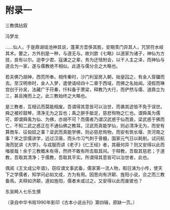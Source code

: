    

# 附录一  
三教偶拈叙

冯梦龙

……仙人，于是鼎湖瑶池神其说，蓬莱方壶侈其胜，安期羡门异其人，咒禁符水岐其术。要之，方外别是一种，与道无与。故刘歆《七略》以道家为诸子，神仙为方技，良有以尔。迨李少君、寇谦之之辈，务为迂怪附会，以干人主之泽，而神仙与道合为一家，遂与儒教绝不相似。此道与儒分合之大略也。

若夫佛乃胡神，西荒所奉。相传秦时，沙门利室房入朝，始皇囚之，有金人穿牖而去。至汉明帝时，金人入梦，遣使请经四十二章于西域，而佛之名始闻。浸假而琳宫创于孙吴，法藏广于苻秦，忏科备于萧梁，释教乃大行，而俨然与儒、道鼎立为三，甚且掩而上之。此三教始终之大略也。

是三教者，互相讥而莫能相废。吾谓得其意皆可以治世，而袭其迹皆不免于误世。舜之被袗鼓琴，清净无为之旨也；禹之胼手胝足，慈悲徇物之仁也。谓舜禹为儒可，即谓舜禹为仙、为佛，亦胡不可？而儒者乃谓汉武惑于仙而衰，梁武惑于佛而亡，不知二武之惑正在不通仙佛之教耳。汉武而真能学仙，则必清净无为，而安有算商车、征匈奴之事？梁武而真能学佛，则必慈悲徇物，而安有筑长堰、贪河南之事？宋之崇儒讲学，远过汉唐，而头巾习气刺于骨髓，国家元气日以耗削。试问航海而犹讲《大学》，与戎服而讲《老子》《仁王经》者，其蔽何异？则又安得以此而嗤彼哉！余于三教概未有得，然终不敢有所去取其间。于释教，吾取其慈悲；于道教，吾取其清净；于儒教，吾取其平实。所谓得其意皆可以治世者，此也。

偶阅《王文成公年谱》，窃叹谓文事武备，儒家第一流人物，暇日演为小传，使天下之学儒者，知学问必如文成，方为有用。因思向有济颠、旌阳小说，合之而三教备焉。夫释如济颠，道如旌阳，儒者未或过之，又安得以此而废彼也？

东吴畸人七乐生撰

（录自中华书局1990年影印《古本小说丛刊》第四辑，原缺一页。）